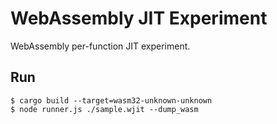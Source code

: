 # WebAssembly JIT Experiment

WebAssembly per-function JIT experiment.

## Run
```
$ cargo build --target=wasm32-unknown-unknown
$ node runner.js ./sample.wjit --dump_wasm
```
